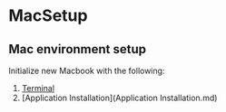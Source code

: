 # MacSetup
## Mac environment setup

Initialize new Macbook with the following:

1. [Terminal](Terminal.md)
2. [Application Installation](Application Installation.md)
